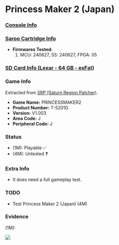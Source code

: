 # Princess Maker 2 (Japan)

### [Console Info](../../../../Info/Consoles/VA13/README.md)

### [Saroo Cartridge Info](../../../../Info/Cartridges/RetroGameParadiseStore/1.32F/README.md)

- <b>Firmwares Tested:</b>
  1. MCU: 240627, SS: 240627, FPGA: 05

### [SD Card Info (Lexar - 64 GB - exFat)](../../../../Info/SdCards/Lexar/64GB/exfat/README.md)

### Game Info

Extracted from [SRP (Saturn Region Patcher)](https://segaxtreme.net/resources/saturn-region-patcher.81/download).

- <b>Game Name:</b> PRINCESSMAKER2
- <b>Product Number:</b> T-5201G
- <b>Version:</b> V1.003
- <b>Area Code:</b> J
- <b>Peripheral Code:</b> J

### Status

- (1M): Playable :white_check_mark:
- (4M): Untested :question:

### Extra Info

- It does need a full gameplay test.

### TODO

- Test Princess Maker 2 (Japan) (4M)

### Evidence

(1M):

[![](https://img.youtube.com/vi/9Zojd72PBo4/0.jpg)](https://www.youtube.com/watch?v=9Zojd72PBo4)
